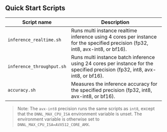 <!--- 40. Quick Start Scripts -->
## Quick Start Scripts

| Script name | Description |
|-------------|-------------|
| `inference_realtime.sh` | Runs multi instance realtime inference using 4 cores per instance for the specified precision (fp32, int8, avx-int8, or bf16). |
| `inference_throughput.sh` | Runs multi instance batch inference using 24 cores per instance for the specified precision (fp32, int8, avx-int8, or bf16). |
| `accuracy.sh` | Measures the inference accuracy for the specified precision (fp32, int8, avx-int8, or bf16). |

> Note: The `avx-int8` precision runs the same scripts as `int8`, except that the
> `DNNL_MAX_CPU_ISA` environment variable is unset. The environment variable is
> otherwise set to `DNNL_MAX_CPU_ISA=AVX512_CORE_AMX`.

